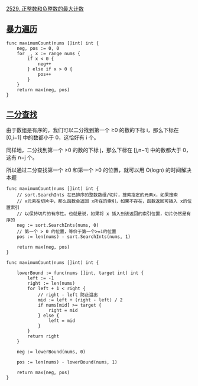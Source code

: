 [2529. 正整数和负整数的最大计数](https://leetcode.cn/problems/maximum-count-of-positive-integer-and-negative-integer/)

## [暴力遍历](https://leetcode.cn/problems/maximum-count-of-positive-integer-and-negative-integer/solutions/2050916/mo-ni-by-endlesscheng-8e43/)

```golang
func maximumCount(nums []int) int {
    neg, pos := 0, 0
    for _, x := range nums {
        if x < 0 {
            neg++
        } else if x > 0 {
            pos++
        }
    }
    return max(neg, pos)
}
```

## [二分查找](https://leetcode.cn/problems/maximum-count-of-positive-integer-and-negative-integer/submissions/563529424)

由于数组是有序的，我们可以二分找到第一个 ≥0 的数的下标 i，那么下标在 [0,i−1] 中的数都小于 0，这恰好有 i 个。

同样地，二分找到第一个 >0 的数的下标 j，那么下标在 [j,n−1] 中的数都大于 0，这有 n−j 个。

所以通过二分查找第一个 ≥0 和第一个 >0 的位置，就可以用 O(logn) 的时间解决本题

```golang
func maximumCount(nums []int) int {
    // sort.SearchInts 在已排序的整数数组/切片，搜索指定的元素x，如果搜索
    // x元素在切片中，那么函数会返回 x所在的索引，如果不存在，函数返回可插入 x的位置索引
    // 以保持切片的有序性。也就是说，如果将 x 插入到该返回的索引位置，切片仍然是有序的
    neg := sort.SearchInts(nums, 0)
    // 第一个 > 0 的位置，等价于第一个>=1的位置
    pos := len(nums) - sort.SearchInts(nums, 1)

    return max(neg, pos)
}
```

```golang
func maximumCount(nums []int) int {

    lowerBound := func(nums []int, target int) int {
        left := -1
        right := len(nums)
        for left + 1 < right {
            // right - left 防止溢出
            mid := left + (right - left) / 2
            if nums[mid] >= target {
                right = mid
            } else {
                left = mid
            }
        }
        return right
    }

    neg := lowerBound(nums, 0)

    pos := len(nums) - lowerBound(nums, 1)

    return max(neg, pos)
}
```
